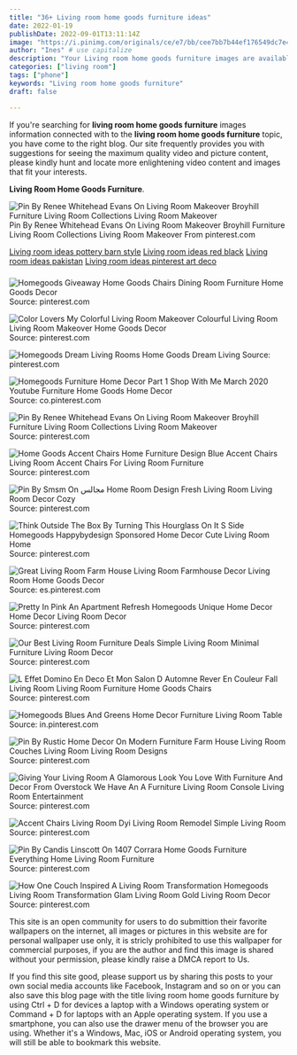 ```yaml
---
title: "36+ Living room home goods furniture ideas"
date: 2022-01-19
publishDate: 2022-09-01T13:11:14Z
image: "https://i.pinimg.com/originals/ce/e7/bb/cee7bb7b44ef176549dc7e42d2f65fb1.jpg"
author: "Ines" # use capitalize
description: "Your Living room home goods furniture images are available. Living room home goods furniture are a topic that is being searched for and liked by netizens now. You can Get the Living room home goods furniture files here. Download all royalty-free vectors."
categories: ["living room"]
tags: ["phone"]
keywords: "Living room home goods furniture"
draft: false

---
```


If you're searching for **living room home goods furniture** images information connected with to the **living room home goods furniture** topic, you have come to the right  blog.  Our site frequently  provides you with  suggestions  for seeing  the maximum  quality video and picture  content, please kindly hunt and locate more enlightening video content and images  that fit your interests.

**Living Room Home Goods Furniture**. 

![Pin By Renee Whitehead Evans On Living Room Makeover Broyhill Furniture Living Room Collections Living Room Makeover](https://i.pinimg.com/originals/6b/f0/52/6bf0522ac3bc0de89d0a833767d67a3f.jpg "Pin By Renee Whitehead Evans On Living Room Makeover Broyhill Furniture Living Room Collections Living Room Makeover")
Pin By Renee Whitehead Evans On Living Room Makeover Broyhill Furniture Living Room Collections Living Room Makeover From pinterest.com

[Living room ideas pottery barn style](/living-room-ideas-pottery-barn-style/)
[Living room ideas red black](/living-room-ideas-red-black/)
[Living room ideas pakistan](/living-room-ideas-pakistan/)
[Living room ideas pinterest art deco](/living-room-ideas-pinterest-art-deco/)



### 

 


![Homegoods Giveaway Home Goods Chairs Dining Room Furniture Home Goods Decor](https://i.pinimg.com/originals/32/46/2f/32462fa4e9c5cbf12ab8e16165ab4e5e.jpg "Homegoods Giveaway Home Goods Chairs Dining Room Furniture Home Goods Decor")
Source: pinterest.com

 

![Color Lovers My Colorful Living Room Makeover Colourful Living Room Living Room Makeover Home Goods Decor](https://i.pinimg.com/originals/98/8a/05/988a053727cef2071dae570dcc73960c.jpg "Color Lovers My Colorful Living Room Makeover Colourful Living Room Living Room Makeover Home Goods Decor")
Source: pinterest.com

 

![Homegoods Dream Living Rooms Home Goods Dream Living](https://i.pinimg.com/originals/11/a5/46/11a546f75d1037bc547b3f03875c9bc8.jpg "Homegoods Dream Living Rooms Home Goods Dream Living")
Source: pinterest.com

 

![Homegoods Furniture Home Decor Part 1 Shop With Me March 2020 Youtube Furniture Home Goods Home Decor](https://i.pinimg.com/564x/fc/8b/f4/fc8bf4f1dddc336191e1a31bf9371519.jpg "Homegoods Furniture Home Decor Part 1 Shop With Me March 2020 Youtube Furniture Home Goods Home Decor")
Source: co.pinterest.com

 

![Pin By Renee Whitehead Evans On Living Room Makeover Broyhill Furniture Living Room Collections Living Room Makeover](https://i.pinimg.com/originals/6b/f0/52/6bf0522ac3bc0de89d0a833767d67a3f.jpg "Pin By Renee Whitehead Evans On Living Room Makeover Broyhill Furniture Living Room Collections Living Room Makeover")
Source: pinterest.com

 

![Home Goods Accent Chairs Home Furniture Design Blue Accent Chairs Living Room Accent Chairs For Living Room Furniture](https://i.pinimg.com/originals/58/ed/68/58ed6816fa4238a3590c610a7f0a09c0.jpg "Home Goods Accent Chairs Home Furniture Design Blue Accent Chairs Living Room Accent Chairs For Living Room Furniture")
Source: pinterest.com

 

![Pin By Smsm On مجالس Home Room Design Fresh Living Room Living Room Decor Cozy](https://i.pinimg.com/originals/a9/51/cd/a951cd9e26ac21d0b37a8e8887fc19af.jpg "Pin By Smsm On مجالس Home Room Design Fresh Living Room Living Room Decor Cozy")
Source: pinterest.com

 

![Think Outside The Box By Turning This Hourglass On It S Side Homegoods Happybydesign Sponsored Home Decor Cute Living Room Home](https://i.pinimg.com/originals/e6/32/02/e63202cff9632d0fd888f7a594212c9c.jpg "Think Outside The Box By Turning This Hourglass On It S Side Homegoods Happybydesign Sponsored Home Decor Cute Living Room Home")
Source: pinterest.com

 

![Great Living Room Farm House Living Room Farmhouse Decor Living Room Home Goods Decor](https://i.pinimg.com/474x/b2/d7/eb/b2d7eb402cb6e2ef16d9a3fcffd26c54.jpg "Great Living Room Farm House Living Room Farmhouse Decor Living Room Home Goods Decor")
Source: es.pinterest.com

 

![Pretty In Pink An Apartment Refresh Homegoods Unique Home Decor Home Decor Living Room Decor](https://i.pinimg.com/originals/79/a3/f5/79a3f557bed9bebd9a19272a83056a83.jpg "Pretty In Pink An Apartment Refresh Homegoods Unique Home Decor Home Decor Living Room Decor")
Source: pinterest.com

 

![Our Best Living Room Furniture Deals Simple Living Room Minimal Furniture Living Room Decor](https://i.pinimg.com/736x/c3/13/b0/c313b0ee46a29e4d4641753d93dc9d1e.jpg "Our Best Living Room Furniture Deals Simple Living Room Minimal Furniture Living Room Decor")
Source: pinterest.com

 

![L Effet Domino En Deco Et Mon Salon D Automne Rever En Couleur Fall Living Room Living Room Furniture Home Goods Chairs](https://i.pinimg.com/originals/cb/37/50/cb37508214ae7eb2997cf12b8e37e968.jpg "L Effet Domino En Deco Et Mon Salon D Automne Rever En Couleur Fall Living Room Living Room Furniture Home Goods Chairs")
Source: pinterest.com

 

![Homegoods Blues And Greens Home Decor Furniture Living Room Table](https://i.pinimg.com/originals/b0/ab/e8/b0abe81e17491839ce33d4e22084eab8.jpg "Homegoods Blues And Greens Home Decor Furniture Living Room Table")
Source: in.pinterest.com

 

![Pin By Rustic Home Decor On Modern Furniture Farm House Living Room Couches Living Room Living Room Designs](https://i.pinimg.com/originals/da/ca/5c/daca5c3d6983d34f74bdd3edf84b3b56.jpg "Pin By Rustic Home Decor On Modern Furniture Farm House Living Room Couches Living Room Living Room Designs")
Source: pinterest.com

 

![Giving Your Living Room A Glamorous Look You Love With Furniture And Decor From Overstock We Have An A Furniture Living Room Console Living Room Entertainment](https://i.pinimg.com/736x/3b/03/5e/3b035e5aa11fc6f01c60dbabe5ceddd9.jpg "Giving Your Living Room A Glamorous Look You Love With Furniture And Decor From Overstock We Have An A Furniture Living Room Console Living Room Entertainment")
Source: pinterest.com

 

![Accent Chairs Living Room Dyi Living Room Remodel Simple Living Room](https://i.pinimg.com/originals/b4/a7/86/b4a7868178a937435d0a578f31f7c5c3.jpg "Accent Chairs Living Room Dyi Living Room Remodel Simple Living Room")
Source: pinterest.com

 

![Pin By Candis Linscott On 1407 Corrara Home Goods Furniture Everything Home Living Room Furniture](https://i.pinimg.com/originals/dc/9b/28/dc9b28f39e6ab04da27b0d029e437628.jpg "Pin By Candis Linscott On 1407 Corrara Home Goods Furniture Everything Home Living Room Furniture")
Source: pinterest.com

 

![How One Couch Inspired A Living Room Transformation Homegoods Living Room Transformation Glam Living Room Gold Living Room Decor](https://i.pinimg.com/originals/ce/e7/bb/cee7bb7b44ef176549dc7e42d2f65fb1.jpg "How One Couch Inspired A Living Room Transformation Homegoods Living Room Transformation Glam Living Room Gold Living Room Decor")
Source: pinterest.com

 

This site is an open community for users to do submittion their favorite wallpapers on the internet, all images or pictures in this website are for personal wallpaper use only, it is stricly prohibited to use this wallpaper for commercial purposes, if you are the author and find this image is shared without your permission, please kindly raise a DMCA report to Us.

If you find this site good, please support us by sharing this posts to your own social media accounts like Facebook, Instagram and so on or you can also save this blog page with the title living room home goods furniture by using Ctrl + D for devices a laptop with a Windows operating system or Command + D for laptops with an Apple operating system. If you use a smartphone, you can also use the drawer menu of the browser you are using. Whether it's a Windows, Mac, iOS or Android operating system, you will still be able to bookmark this website.
